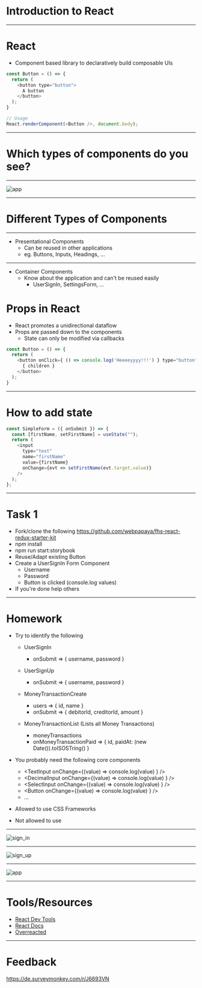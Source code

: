 # Introduction to React

---

# React

- Component based library to declaratively build composable UIs

```js
const Button = () => {
  return (
    <button type="button">
      A button
    </button>
  );
}

// Usage
React.renderComponent(<Button />, document.body);
```

----

# Which types of components do you see?

----

![app](assets/app_wireframe.png)

---

# Different Types of Components

----

- Presentational Components
  - Can be reused in other applications
  - eg. Buttons, Inputs, Headings, ...

----

- Container Components
  - Know about the application and can't be reused easily
    - UserSignIn, SettingsForm, ...


# Props in React

- React promotes a unidirectional dataflow
- Props are passed down to the components
  - State can only be modified via callbacks

```js
const Button = () => {
  return (
    <button onClick={ () => console.log('Heeeeyyyy!!!') } type="button">
      { children }
    </button>
  );
}
```

---

# How to add state

```js
const SimpleForm = ({ onSubmit }) => {
  const [firstName, setFirstName] = useState("");
  return (
    <input
      type="text"
      name="firstName"
      value={firstName}
      onChange={evt => setFirstName(evt.target.value)}
    />
  );
};
```

---

# Task 1

- Fork/clone the following https://github.com/webpapaya/fhs-react-redux-starter-kit
- npm install
- npm run start:storybook
- Reuse/Adapt existing Button
- Create a UserSignIn Form Component
  - Username
  - Password
  - Button is clicked (console.log values)
- If you're done help others

---

# Homework
- Try to identify the following
  - UserSignIn
    - onSubmit => { username, password }

  - UserSignUp
    - onSubmit => { username, password }

  - MoneyTransactionCreate
    - users => { id, name }
    - onSubmit => { debitorId, creditorId, amount }

  - MoneyTransactionList (Lists all Money Transactions)
    - moneyTransactions
    - onMoneyTransactionPaid => { id, paidAt: (new Date()).toISOSTring() }

- You probably need the following core components
  - <TextInput onChange={(value) => console.log(value) } />
  - <DecimalInput onChange={(value) => console.log(value) } />
  - <SelectInput onChange={(value) => console.log(value) } />
  - <Button onChange={(value) => console.log(value) } />
  - ...

- Allowed to use CSS Frameworks
- Not allowed to use

----

![sign_in](assets/sign_in_wireframe.png)

----

![sign_up](assets/sign_up_wireframe.png)

----

![app](assets/app_wireframe.png)

---

# Tools/Resources

- [React Dev Tools](https://chrome.google.com/webstore/detail/react-developer-tools/fmkadmapgofadopljbjfkapdkoienihi?hl=de)
- [React Docs](https://reactjs.org)
- [Overreacted](https://overreacted.io/)


---

# Feedback

https://de.surveymonkey.com/r/J6693VN